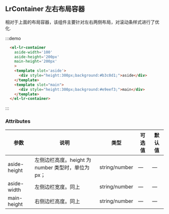 ## LrContainer 左右布局容器

相对于上面的布局容器，该组件主要针对左右两侧布局，对滚动条样式进行了优化.

:::demo
```html
  <el-lr-container
    aside-width='100'
    aside-height='200px'
    main-height='200px'
    >
    <template slot='aside'>
      <div style="height:300px;background:#b3c0d1;">aside</div>
    </template>
    <template slot="main">
      <div style="height:300px;background:#e9eef3;">main</div>
    </template>
  </el-lr-container>
```
:::

### Attributes
| 参数      |   说明    |  类型     | 可选值       | 默认值   |
|---------- | -------- |---------- |-------------  |-------- |
| aside-height |左侧边栏高度。height 为 number 类型时，单位为px； | string/number   |  —  |  —  |
| aside-width | 左侧边栏宽度。同上 | string/number   |  —  |  —  |
| main-height | 右侧边栏高度。同上 | string/number   |  —  |  —  |